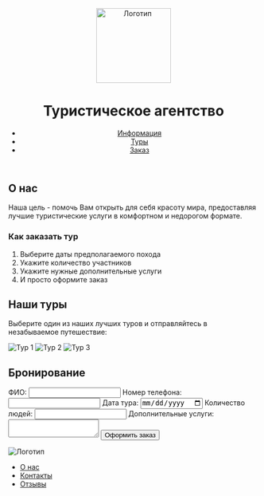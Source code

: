 <!DOCTYPE html>
<html>
<head>
	<title>Туристическое агентство</title>
</head>
<body>
	<header>
		<img src=" logo.jpg" height="150" width="150" alt="Логотип">
		<h1>Туристическое агентство</h1>
		<nav>
			<ul>
				<li><a href="#info">Информация</a></li>
				<li><a href="#tours">Туры</a></li>
				<li><a href="#booking">Заказ</a></li>
			</ul>
		</nav>
	</header>
	<main>
		<section id="info">
			<h2>О нас</h2>
			<p>Наша цель - помочь Вам открыть для себя красоту мира, предоставляя лучшие туристические услуги в комфортном и недорогом формате.</p>
			<h3>Как заказать тур</h3>
			<ol>
				<li>Выберите даты предполагаемого похода</li>
				<li>Укажите количество участников</li>
				<li>Укажите нужные дополнительные услуги</li>
				<li>И просто оформите заказ</li>
			</ol>
		</section>
		<section id="tours">
			<h2>Наши туры</h2>
			<p>Выберите один из наших лучших туров и отправляйтесь в незабываемое путешествие:</p>
			<img src="tour1.jpg" alt="Тур 1">
			<img src="tour2.jpg" alt="Тур 2">
			<img src="tour3.jpg" alt="Тур 3">
		</section>
		<section id="booking">
			<h2>Бронирование</h2>
			<form>
				<label for="name">ФИО:</label>
				<input type="text" id="name" required>
				<label for="phone">Номер телефона:</label>
				<input type="tel" id="phone" required>
				<label for="date">Дата тура:</label>
				<input type="date" id="date" required>
				<label for="people">Количество людей:</label>
				<input type="number" id="people" min="1" required>
				<label for="addons">Дополнительные услуги:</label>
				<textarea id="addons"></textarea>
				<input type="submit" value="Оформить заказ">
			</form>
		</section>
	</main>
	<footer>
		<img src="logo.png" alt="Логотип">
		<nav>
			<ul>
				<li><a href="#about">О нас</a></li>
				<li><a href="#contacts">Контакты</a></li>
				<li><a href="#reviews">Отзывы</a></li>
			</ul>
		</nav>
	</footer>
</body>
</html>
